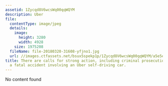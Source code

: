 ```yaml
---
assetid: 1Zycqd8V6wcsWq00qqWQYM
description: Uber
file:
  contentType: image/jpeg
  details:
    image:
      height: 3280
      width: 4928
    size: 1975208
  fileName: file-20180320-31608-yfjno1.jpg
  url: //images.ctfassets.net/bsux5spekp1p/1Zycqd8V6wcsWq00qqWQYM/a5e5e5fc48f54d53657e152fdf54c974/file-20180320-31608-yfjno1.jpg
title: There are calls for strong action, including criminal prosecution, following
  a fatal accident involving an Uber self-driving car.
---
```

No content found